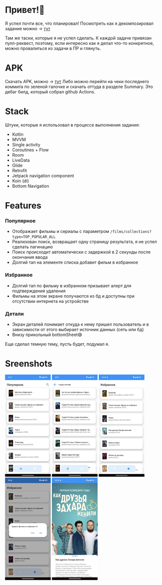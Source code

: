 
# Привет!👋

Я успел почти все, что планировал! 
Посмотреть как я декомпозировал задание можно -> [тут](https://github.com/users/Markamadeos/projects/1)

Там же таски, которые я не успел сделать. К каждой задаче привязан пулл-реквест, поэтому, если интересно как я делал что-то конкретное, можно провалиться из задачи в ПР и глянуть. 

# APK
Скачать APK,  можно -> [тут](https://github.com/Markamadeos/Kinopoisk-test-app-morozov/actions/runs/7863421846/artifacts/1236710509)
Либо можно перейти на чеки последнего коммита по зеленой галочке и скачать оттуда в разделе Summary.
Это дебаг билд, который собрал github Actions.

# Stack
Штуки, которые я использовал в процессе выполнения задания: 

 - Kotlin
 - MVVM
 - Single activity
 - Coroutines + Flow
 - Room
 - LiveData
 - Glide
 - Retrofit
 - Jetpack navigation component
 - Koin (di)
 - Bottom Navigation

# Features
 ### Популярное
 - Отображает фильмы и сериалы с параметром `/films/collections?type=TOP_POPULAR_ALL`
 - Реализован поиск, возвращает одну страницу результата, я не успел сделать пагинацию
 - Поиск происходит автоматически с задержкой в 2 секунды после окончания ввода
 - Долгий тап на элементе списка добавит фильм в избранное
 
 ### Избранное
 - Долгий тап по фильму в избранном призывает алерт для подтверждения удаления
 - Фильмы на этом экране получаются из бд и доступны при отсутствии интернета на устройстве
 
### Детали
 - Экран деталей понимает откуда к нему пришел пользователь и в зависимости от этого выбирает источник данных (сеть или бд)
 - Внизу прикольный bottomSheet😅

Еще сделал темную тему, пусть будет, подумал я. 

# Sreenshots
<img src="https://github.com/Markamadeos/Kinopoisk-test-app/blob/develop/sc/sc1.jpeg" width=30% height=30%> <img src="https://github.com/Markamadeos/Kinopoisk-test-app/blob/develop/sc/sc2.jpeg" width=30% height=30%> <img src="https://github.com/Markamadeos/Kinopoisk-test-app/blob/develop/sc/sc3.jpeg" width=30% height=30%>
<img src="https://github.com/Markamadeos/Kinopoisk-test-app/blob/develop/sc/sc4.jpeg" width=30% height=30%> <img src="https://github.com/Markamadeos/Kinopoisk-test-app/blob/develop/sc/sc5.jpeg" width=30% height=30%>
